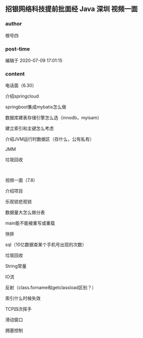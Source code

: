 ## 招银网络科技提前批面经 Java 深圳 视频一面
### author 
根号四
### post-time 

编辑于  2020-07-09 17:01:15
### content 
<div class="post-topic-des nc-post-content">
 <p>
  电话面（6.30）
 </p>
 <p>
  介绍springcloud
 </p>
 <p>
  springboot集成mybatis怎么做
 </p>
 <p>
  数据库建表存储引擎怎么选（innodb，myisam）
 </p>
 <p>
  建立索引和主键怎么考虑
 </p>
 <p>
  介绍JVM运行时数据区（存什么，公有私有）
 </p>
 <p>
  JMM
 </p>
 <p>
  垃圾回收
 </p>
 <p>
  <br/>
 </p>
 <p>
  视频一面（7.8）
 </p>
 <p>
  介绍项目
 </p>
 <p>
  乐观锁悲观锁
 </p>
 <p>
  数据量大怎么做分表
 </p>
 <p>
  main能不能被重写或重载
 </p>
 <p>
  快排
 </p>
 <p>
  sql（10亿数据查某个手机号出现的次数）
 </p>
 <p>
  垃圾回收
 </p>
 <p>
  String常量
 </p>
 <p>
  IO流
 </p>
 <p>
  反射（class.forname和getclassload区别？）
 </p>
 <p>
  索引什么时候失效
 </p>
 <p>
  TCP四次挥手
 </p>
 <p>
  滑动窗口
 </p>
 <p>
  拥塞控制
 </p>
</div>
